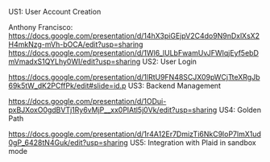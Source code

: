 US1: User Account Creation

Anthony Francisco: https://docs.google.com/presentation/d/14hX3piGEjpV2C4do9N9nDxlXsX2H4mkNzg-mVh-bOCA/edit?usp=sharing
https://docs.google.com/presentation/d/1Wl6_lULbFwamUvJFWIqjEyf5ebDmVmadxS1QYLhy0WI/edit?usp=sharing US2: User Login

https://docs.google.com/presentation/d/1lRtU9FN48SCJX09pWCjTteXRgJb69k5tW_dK2PCffPk/edit#slide=id.p US3: Backend Management

https://docs.google.com/presentation/d/1ODui-pxBJXoxO0gdBVTj1Ry6vMjP__xx0PlAtl5j0Vk/edit?usp=sharing US4: Golden Path

https://docs.google.com/presentation/d/1r4A12Er7DmizTi6NkC9loP7lmX1ud0gP_6428tN4Guk/edit?usp=sharing US5: Integration with Plaid in sandbox mode
